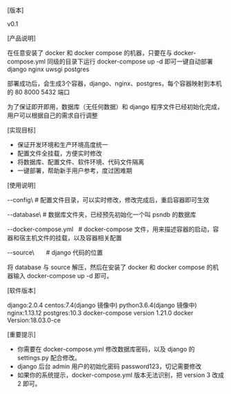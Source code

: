 [版本]

v0.1


[产品说明]

在任意安装了 docker 和 docker compose 的机器，只要在与
docker-compose.yml 同级的目录下运行 docker-compose up -d
即可一键自动部署 django nginx uwsgi postgres

部署成功后，会生成3个容器，django、nginx、postgres，每个容器映射到本机的 80 8000 5432 端口

为了保证即开即用，数据库（无任何数据）和 django 程序文件已经初始化完成，用户可以根据自己的需求自行调整



[实现目标]

- 保证开发环境和生产环境高度统一
- 配置文件全挂载，方便实时修改
- 将数据库、配置文件、软件环境、代码文件隔离
- 一键部署，帮助新手用户参考，度过困难期



[使用说明]

--config\       # 配置文件目录，可以实时修改，修改完成后，重启容器即可生效

--database\     # 数据库文件夹，已经预先初始化一个叫 psndb 的数据库

--docker-compose.yml    # docker-compose 文件，用来描述容器的启动，容器和宿主机文件的挂载，以及容器相关配置

--source\       # django 代码的位置

将 database 与 source 解压，然后在安装了 docker 和 docker compose 的机器输入 docker-compose up -d 即可。



[软件版本]

django:2.0.4
centos:7.4(django 镜像中)
python3.6.4(django 镜像中)
nginx:1.13.12
postgres:10.3
docker-compose version 1.21.0
docker Version:18.03.0-ce



[重要提示]

- 你需要在 docker-compose.yml 修改数据库密码，以及 django 的 settings.py 配合修改。
- django 后台 admin 用户的初始化密码 password123，切记需要修改
- 如果你的系统提示，docker-compose.yml 版本无法识别，把 version 3 改成 2 即可。





